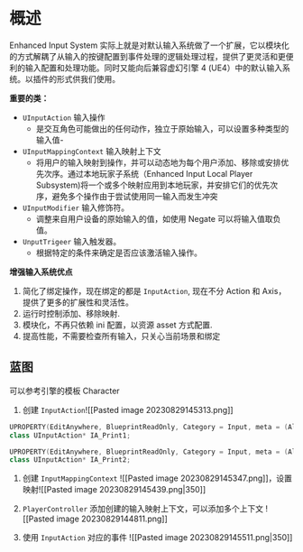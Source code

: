 # 概述
Enhanced Input System 实际上就是对默认输入系统做了一个扩展，它以模块化的方式解耦了从输入的按键配置到事件处理的逻辑处理过程，提供了更灵活和更便利的输入配置和处理功能。同时又能向后兼容虚幻引擎 4 (UE4）中的默认输入系统。以插件的形式供我们使用。

**重要的类：**
-  `UInputAction` 输入操作
    - 是交互角色可能做出的任何动作，独立于原始输入，可以设置多种类型的输入值-
-  `UInputMappingContext` 输入映射上下文
    - 将用户的输入映射到操作，并可以动态地为每个用户添加、移除或安排优先次序。通过本地玩家子系统（Enhanced Input Local Player Subsystem)将一个或多个映射应用到本地玩家，并安排它们的优先次序，避免多个操作由于尝试使用同一输入而发生冲突
-  `UInputModifier` 输入修饰符。
    - 调整来自用户设备的原始输入的值，如使用 Negate 可以将输入值取负值。
-  `UnputTrigeer` 输入触发器。
    - 根据特定的条件来确定是否应该激活输入操作。

**增强输入系统优点**
1. 简化了绑定操作，现在绑定的都是 `InputAction`, 现在不分 Action 和 Axis，提供了更多的扩展性和灵活性。
2. 运行时控制添加、移除映射.
3. 模块化，不再只依赖 ini 配置，以资源 asset 方式配置.
4. 提高性能，不需要检查所有输入，只关心当前场景和绑定

## 蓝图
可以参考引擎的模板 Character

1. 创建 `InputAction`![[Pasted image 20230829145313.png]]
```c++
UPROPERTY(EditAnywhere, BlueprintReadOnly, Category = Input, meta = (AllowPrivateAccess = "true"))
class UInputAction* IA_Print1;

UPROPERTY(EditAnywhere, BlueprintReadOnly, Category = Input, meta = (AllowPrivateAccess = "true"))
class UInputAction* IA_Print2;
```
1. 创建 `InputMappingContext` ![[Pasted image 20230829145347.png]]，设置映射![[Pasted image 20230829145439.png|350]]
2. `PlayerController` 添加创建的输入映射上下文，可以添加多个上下文
![[Pasted image 20230829144811.png]]

4. 使用 `InputAction` 对应的事件
![[Pasted image 20230829145511.png|350]]